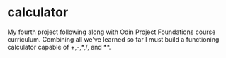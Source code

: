 # calculator
My fourth project following along with Odin Project Foundations course curriculum. Combining all we've learned so far I must build a functioning calculator capable of +,-,*,/, and **.
